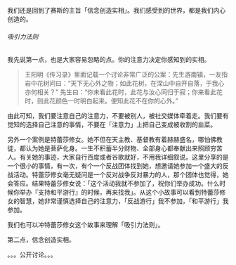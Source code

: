 我们还是回到了赛斯的主旨「信念创造实相」。我们感受到的世界，都是我们内心创造的。



###### 吸引力法则

我先说第一点，也是大家容易忽略的点。你的注意力决定你感知到的实相。

> 王阳明《传习录》里面记载一个讨论非常广泛的公案：先生游南镇，一友指岩中花树问曰：“天下无心外之物；如此花树，在深山中自开自落，于我心亦何相关？” 先生曰：“你未看此花时，此花与汝心同归于寂；你来看此花时，则此花颜色一时明白起来。便知此花不在你的心外。”

由此可知，我们要注意自己的注意力，不要被别人，被社交媒体牵着走。我们要有觉知的选择自己注意的事情，不要在「注意力」上把自己变成被收割的韭菜。



另外一个案例是特蕾莎修女。她不但在天主教、基督教有着赫赫盛名，哪怕佛教徒，都认为她是菩萨化身。一生不积蓄半分财物、全部身心都奉献出来照顾穷苦人。有关她的事迹，大家自行百度或者谷歌就好，不用我详细叙说。这里分享的是一个很小的事情，有一次，有个一个反战团体找到她，想邀请她参加一个盛大的反战活动。特蕾莎修女毫无疑问是一个反对战争反对暴力的人，那个团体也觉得，她会答应。结果特蕾莎修女说：「这个活动我就不参加了，祝你们举办成功。什么时候你举办『支持和平游行』的时候，再来找我」。从这个小故事可以看到特蕾莎修女的智慧，她非常谨慎选择自己的注意力，「反战游行」我不参加，「和平游行」我参加。



我们也可以冲特蕾莎修女这个故事来理解「吸引力法则」。



第二点，信念创造实相。

。。。公开讨论。。。